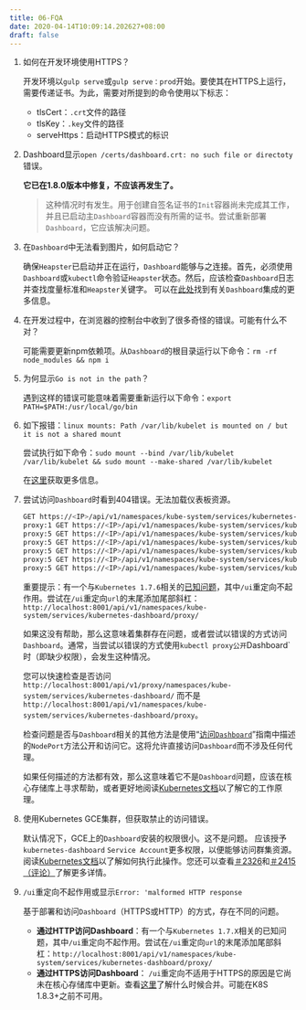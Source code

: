 ```yaml
---
title: 06-FQA
date: 2020-04-14T10:09:14.202627+08:00
draft: false
---
```


1. 如何在开发环境使用HTTPS？

    开发环境以`gulp serve`或`gulp serve：prod`开始。要使其在HTTPS上运行，需要传递证书。为此，需要对所提到的命令使用以下标志：

    - tlsCert：`.crt`文件的路径
    - tlsKey：`.key`文件的路径
    - serveHttps：启动HTTPS模式的标识

2. Dashboard显示`open /certs/dashboard.crt: no such file or directoty`错误。

    **它已在1.8.0版本中修复，不应该再发生了。**

    > 这种情况时有发生。用于创建自签名证书的`Init`容器尚未完成其工作，并且已启动主`Dashboard`容器而没有所需的证书。尝试重新部署`Dashboard`，它应该解决问题。

3. 在`Dashboard`中无法看到图片，如何启动它？

    确保`Heapster`已启动并正在运行，`Dashboard`能够与之连接。首先，必须使用`Dashboard`或`kubectl`命令验证`Heapster`状态。然后，应该检查`Dashboard`日志并查找度量标准和`Heapster`关键字。 可以在[此处](/kubernetes/Dashboard/05-Integrations.md)找到有关`Dashboard`集成的更多信息。

4. 在开发过程中，在浏览器的控制台中收到了很多奇怪的错误。可能有什么不对？

    可能需要更新npm依赖项。从`Dashboard`的根目录运行以下命令：`rm -rf node_modules && npm i`

5. 为何显示`Go is not in the path`？

    遇到这样的错误可能意味着需要重新运行以下命令：`export PATH=$PATH:/usr/local/go/bin`

6. 如下报错：`linux mounts: Path /var/lib/kubelet is mounted on / but it is not a shared mount`

    尝试执行如下命令：`sudo mount --bind /var/lib/kubelet /var/lib/kubelet && sudo mount --make-shared /var/lib/kubelet`

    在[这里](https://github.com/kubernetes/kubernetes/issues/4869#issuecomment-193640483)获取更多信息。

7. 尝试访问`Dashboard`时看到404错误。无法加载仪表板资源。

    ```bash
    GET https://<IP>/api/v1/namespaces/kube-system/services/kubernetes-dashboard/static/vendor.9aa0b786.css 
    proxy:1 GET https://<IP>/api/v1/namespaces/kube-system/services/kubernetes-dashboard/static/app.8ebf2901.css
    proxy:5 GET https://<IP>/api/v1/namespaces/kube-system/services/kubernetes-dashboard/api/appConfig.json
    proxy:5 GET https://<IP>/api/v1/namespaces/kube-system/services/kubernetes-dashboard/static/app.68d2caa2.js
    proxy:5 GET https://<IP>/api/v1/namespaces/kube-system/services/kubernetes-dashboard/static/vendor.840e639c.js
    proxy:5 GET https://<IP>/api/v1/namespaces/kube-system/services/kubernetes-dashboard/api/appConfig.json
    proxy:5 GET https://<IP>/api/v1/namespaces/kube-system/services/kubernetes-dashboard/static/app.68d2caa2.js
    ```

    重要提示：有一个与`Kubernetes 1.7.6`相关的[已知问题](https://github.com/kubernetes/kubernetes/issues/52729)，其中`/ui`重定向不起作用。尝试在`/ui`重定向`url`的末尾添加尾部斜杠：`http://localhost:8001/api/v1/namespaces/kube-system/services/kubernetes-dashboard/proxy/`

    如果这没有帮助，那么这意味着集群存在问题，或者尝试以错误的方式访问`Dashboard`。通常，当尝试以错误的方式使用`kubectl proxy公开`Dashboard`时（即缺少权限），会发生这种情况。

    您可以快速检查是否访问 `http://localhost:8001/api/v1/proxy/namespaces/kube-system/services/kubernetes-dashboard/` 而不是 `http://localhost:8001/api/v1/namespaces/kube-system/services/kubernetes-dashboard/proxy`。

    检查问题是否与`Dashboard`相关的其他方法是使用“[访问`Dashboard`](/kubernetes/Dashboard/03-Accessing-Dashboard.md)”指南中描述的`NodePort`方法公开和访问它。这将允许直接访问`Dashboard`而不涉及任何代理。

    如果任何描述的方法都有效，那么这意味着它不是`Dashboard`问题，应该在核心存储库上寻求帮助，或者更好地阅读[Kubernetes文档](https://kubernetes.io/docs/tasks/)以了解它的工作原理。

8. 使用Kubernetes GCE集群，但获取禁止的访问错误。

    默认情况下，GCE上的`Dashboard`安装的权限很小。这不是问题。 应该授予`kubernetes-dashboard` `Service Account`更多权限，以便能够访问群集资源。阅读[Kubernetes文档](https://kubernetes.io/docs/tasks/)以了解如何执行此操作。您还可以查看[＃2326](https://github.com/kubernetes/dashboard/issues/2326)和[＃2415（评论）](https://github.com/kubernetes/dashboard/issues/2415#issuecomment-348370032)了解更多详情。

9. `/ui`重定向不起作用或显示`Error: 'malformed HTTP response`

    基于部署和访问`Dashboard`（HTTPS或HTTP）的方式，存在不同的问题。

    - **通过HTTP访问Dashboard**：有一个与`Kubernetes 1.7.X`相关的已知问题，其中`/ui`重定向不起作用。尝试在`/ui`重定向`url`的末尾添加尾部斜杠：`http://localhost:8001/api/v1/namespaces/kube-system/services/kubernetes-dashboard/proxy/`
    - **通过HTTPS访问Dashboard**： `/ui`重定向不适用于HTTPS的原因是它尚未在核心存储库中更新。查看[这里](https://github.com/kubernetes/kubernetes/pull/53046#discussion_r145338754)了解什么时候合并。可能在K8S 1.8.3+之前不可用。
